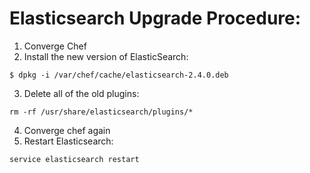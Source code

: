 # Elasticsearch Upgrade Procedure:

1. Converge Chef
2. Install the new version of ElasticSearch:
```
$ dpkg -i /var/chef/cache/elasticsearch-2.4.0.deb
```
3. Delete all of the old plugins:
```
rm -rf /usr/share/elasticsearch/plugins/*
```
4. Converge chef again
5. Restart Elasticsearch:
```
service elasticsearch restart
```
